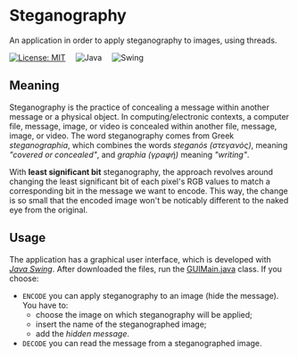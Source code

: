 # Steganography
An application in order to apply steganography to images, using threads.

[![License: MIT](https://img.shields.io/badge/License-MIT-blue.svg)](https://github.com/Amatofrancesco99/Steganography/blob/main/LICENSE)&emsp;
![Java](https://img.shields.io/badge/Backend-Java-red)&emsp;
![Swing](https://img.shields.io/badge/Frontend-Java_Swing-green)

## Meaning
Steganography is the practice of concealing a message within another message or a physical object.
In computing/electronic contexts, a computer file, message, image, or video is concealed within another file, message, image, or video.
The word steganography comes from Greek _steganographia_, which combines the words _steganós (στεγανός)_, meaning _"covered or concealed"_, and _graphia (γραφή)_ meaning _"writing"_.

With **least significant bit** steganography, the approach revolves around changing the least significant bit of each pixel's RGB values to match a corresponding bit in the message we want to encode. This way, the change is so small that the encoded image won't be noticably different to the naked eye from the original.

## Usage
The application has a graphical user interface, which is developed with [_Java Swing_](https://www.javatpoint.com/java-swing).
After downloaded the files, run the [GUIMain.java](https://github.com/Amatofrancesco99/Steganography/blob/main/src/main/java/steganography/view/gui/GUIMain.java) class.
If you choose: 
 - `ENCODE` you can apply steganography to an image (hide the message). You have to:
   - choose the image on which steganography will be applied;
   - insert the name of the steganographed image;
   - add the _hidden message_. 
- `DECODE` you can read the message from a steganographed image.
